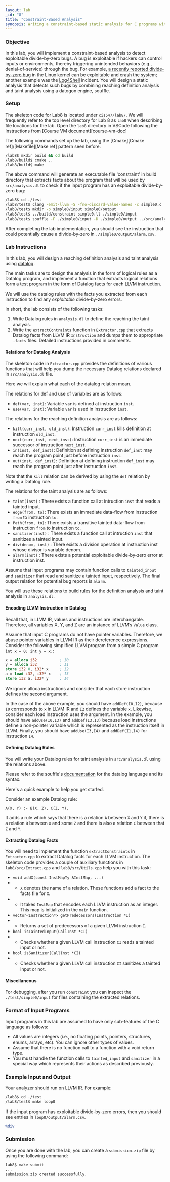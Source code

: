 ```yaml
---
layout: lab
_id: "8"
title: "Constraint-Based Analysis"
synopsis: Writing a constraint-based static analysis for C programs with LLVM and Datalog.
---
```


### Objective 

In this lab, you will implement a constraint-based analysis to detect exploitable divide-by-zero bugs.
A bug is exploitable if hackers can control inputs or environments, thereby triggering unintended behaviors (e.g., denial-of-service) through the bug.
For example, [a recently reported divide-by-zero bug][bug] in the Linux kernel can be exploitable and crash the system; another example was the [Log4Shell][log4shell] incident.
You will design a static analysis that detects such bugs by combining reaching definition analysis and taint analysis using a datogon engine, souffle.

### Setup

The skeleton code for Lab8 is located under `cis547/lab8/`.
We will frequently refer to the top level directory for Lab 8 as `lab8` when describing file locations for the lab. Open the `lab8` directory in VSCode following the Instructions from [Course VM document][course-vm-doc]

The following commands set up the lab, using the [Cmake][Cmake ref]/[Makefile][Make ref] pattern seen before.

```sh
/lab8$ mkdir build && cd build
/lab8/build$ cmake ..
/lab8/build$ make
```

The above command will generate an executable file 'constraint' in build directory that extracts facts about the program that will be used by `src/analysis.dl`
to check if the input program has an exploitable divide-by-zero bug:

```sh
/lab8$ cd ./test
/lab8/test$ clang -emit-llvm -S -fno-discard-value-names -c simple0.c
/lab8/test$ mkdir -p simple0/input simple0/output
/lab8/test$ ../build/constraint simple0.ll ./simple0/input
/lab8/test$ souffle -F ./simple0/input -D ./simple0/output ../src/analysis.d
```

After completing the lab implementation, you should see the instruction that could potentially cause a divide-by-zero in `./simple0/output/alarm.csv`. 

### Lab Instructions

In this lab, you will design a reaching definition analysis and taint analysis using [datalog][souffle].

The main tasks are to design the analysis in the form of logical rules as a Datalog program, and implement a function that extracts logical relations form a test program in the form of Datalog facts for each LLVM instruction.

We will use the datalog rules with the facts you extracted from each instruction to find any *exploitable* divide-by-zero errors.

In short, the lab consists of the following tasks:

1. Write Datalog rules in `analysis.dl` to define the reaching the taint analysis.
2. Write the `extractContraints` function in `Extractor.cpp` that extracts Datalog facts from LLVM IR `Instruction` and dumps them to appropriate `.facts` files.
    Detailed instructions provided in comments.

#### Relations for Datalog Analysis

The skeleton code in `Extractor.cpp` provides the definitions of various functions that will help you dump the necessary Datalog relations declared in `src/analysis.dl` file.

Here we will explain what each of the datalog relation mean.

The relations for def and use of variables are as follows:

- `def(var, inst)`: Variable `var` is defined at instruction `inst`.
- `use(var, inst)`: Variable `var` is used in instruction `inst`.

The relations for the reaching definition analysis are as follows: 

- `kill(curr_inst, old_inst)`: Instruction `curr_inst` kills definition at instruction `old_inst`.
- `next(curr_inst, next_inst)`: Instruction `curr_inst` is an immediate successor of instruction `next_inst`.
- `in(inst, def_inst)`: Definition at defining instruction `def_inst` may reach the program point just before instruction `inst`.
- `out(inst, def_inst)`: Definition at defining instruction `def_inst` may reach the program point just after instruction `inst`.

Note that the `kill` relation can be derived by using the `def` relation by writing a Datalog rule.

The relations for the taint analysis are as follows: 

- `taint(inst)` : There exists a function call at intruction `inst` that reads a tainted input.
- `edge(from, to)`: There exists an immediate data-flow from instruction `from` to instruction `to`.
- `Path(from, to)`: There exists a transitive tainted data-flow from instruction `from` to instruction `to`.
- `sanitizer(inst)` : There exists a function call at intruction `inst` that sanitizes a tainted input.
- `div(denom, inst)` : There exists a division operation at instruction inst whose divisor is variable denom.
- `alarm(inst)` : There exists a potential exploitable divide-by-zero error at instruction inst.


Assume that input programs may contain function calls to `tainted_input` and `sanitizer` that read and sanitize a tainted input, respectively.
The final output relation for potential bug reports is `alarm`.

You will use these relations to build rules for the definition analysis and taint analysis in `analysis.dl`.

#### Encoding LLVM Instruction in Datalog

Recall that, in LLVM IR, values and instructions are interchangable.
Therefore, all variables X, Y, and Z are an instance of LLVM’s `Value` class. 

Assume that input C programs do not have pointer variables.
Therefore, we abuse pointer variables in LLVM IR as their dereference expressions.
Consider the following simplified LLVM program from a simple C program `int x = 0; int y = x;`:

```llvm
x = alloca i32          ; I0
y = alloca i32          ; I1
store i32 0, i32* x     ; I2
a = load i32, i32* x    ; I3
store i32 a, i32* y     ; I4
```

We ignore alloca instructions and consider that each store instruction defines the second argument.

In the case of the above example, you should have `addDef(I0,I2)`, because `I0` corresponds to `x` in LLVM IR and `I2` defines the variable `x`.
Likewise, consider each load instruction uses the argument.
In the example, you should have `addUse(I0,I3)` and `addDef(I3,I3)` because load instructions define a non-pointer variable which is represented as the instruction itself in LLVM.
Finally, you should have `addUse(I3,I4)` and `addDef(I1,I4)` for instruction `I4`.

#### Defining Datalog Rules

You will write your Datalog rules for taint analysis in `src/analysis.dl` using the relations above.

Please refer to the souffle's [documentation][souffle] for the datalog language and its syntax.

Here's a quick example to help you get started.

Consider an example Datalog rule:

```dl
A(X, Y) :- B(X, Z), C(Z, Y).
```

It adds a rule which says that there is a relation `A` between `X` and `Y` if,
there is a relation `B` between `X` and some `Z` and there is also a
relation `C` between that `Z` and `Y`.

#### Extracting Datalog Facts

You will need to implement the function `extractConstraints` in
`Extractor.cpp` to extract Datalog facts for each LLVM instruction.
The skeleton code provides a couple of auxiliary functions in `lab8/src/Extract.cpp` and `lab8/src/Utils.cpp` help you with this task:

- `void addX(const InstMapTy &InstMap, ...)`
- - `X` denotes the name of a relation. These functions add a fact to the facts file for `X`.
- - It takes `InstMap` that encodes each LLVM instruction as an integer. This map is initialized in the `main` function.
- `vector<Instruction*> getPredecessors(Instruction *I)`
- - Returns a set of predecessors of a given LLVM instruction `I`.
- `bool isTaintedInput(CallInst *CI)`
- - Checks whether a given LLVM call instruction `CI` reads a tainted input or not.
- `bool isSanitizer(CallInst *CI)`
- - Checks whether a given LLVM call instruction `CI` sanitizes a tainted input or not.

#### Miscellaneous

For debugging, after you run `constraint` you can inspect the `./test/simple0/input` for files containing the extracted relations.

### Format of Input Programs

Input programs in this lab are assumed to have only sub-features of the C language as follows:

- All values are integers (i.e., no floating points, pointers, structures, enums, arrays, etc). You can ignore other types of values.
- Assume that there is no function call to a function with a void return type.
- You must handle the function calls to `tainted_input` and `sanitizer` in a special way which represents their actions as described previously.

### Example Input and Output

Your analyzer should run on LLVM IR. For example:

```sh
/lab8$ cd ./test
/lab8/test$ make loop0
```

If the input program has exploitable divide-by-zero errors, then you should see entries in `loop0/output/alarm.csv`.

```llvm
%div
```

### Submission


Once you are done with the lab, you can create a `submission.zip` file by using the following command:
```sh
lab8$ make submit
...
submission.zip created successfully.
```

[bug]: https://www.cvedetails.com/cve/CVE-2019-14284/
[log4shell]: https://en.wikipedia.org/wiki/Log4Shell
[souffle]: https://souffle-lang.github.io/simple